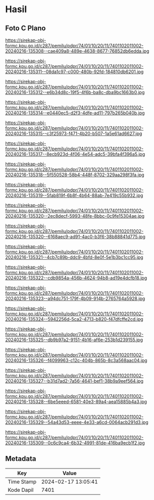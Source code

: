 # Hasil

## Foto C Plano

https://sirekap-obj-formc.kpu.go.id/c287/pemilu/pdpr/74/01/10/20/11/7401102011002-20240216-135308--cae409a8-489e-4638-8677-76852db6edda.jpg

https://sirekap-obj-formc.kpu.go.id/c287/pemilu/pdpr/74/01/10/20/11/7401102011002-20240216-135311--08da1c97-c000-480b-92fd-184810db6201.jpg

https://sirekap-obj-formc.kpu.go.id/c287/pemilu/pdpr/74/01/10/20/11/7401102011002-20240216-135312--e6b34d8c-19f5-4f6b-ba8c-dba9bc1663b0.jpg

https://sirekap-obj-formc.kpu.go.id/c287/pemilu/pdpr/74/01/10/20/11/7401102011002-20240216-135314--e0440ec5-d2f3-4dfe-ad11-797b265b040b.jpg

https://sirekap-obj-formc.kpu.go.id/c287/pemilu/pdpr/74/01/10/20/11/7401102011002-20240216-135315--c3f25973-f471-4b20-b507-1a5e61ad6627.jpg

https://sirekap-obj-formc.kpu.go.id/c287/pemilu/pdpr/74/01/10/20/11/7401102011002-20240216-135317--8ecb923d-4f06-4e54-adc5-39bfa4f396a5.jpg

https://sirekap-obj-formc.kpu.go.id/c287/pemilu/pdpr/74/01/10/20/11/7401102011002-20240216-135318--5f550528-58b4-448f-8702-329aa298f3fa.jpg

https://sirekap-obj-formc.kpu.go.id/c287/pemilu/pdpr/74/01/10/20/11/7401102011002-20240216-135319--5fab819f-6b8f-4b64-88ab-7e419c55b932.jpg

https://sirekap-obj-formc.kpu.go.id/c287/pemilu/pdpr/74/01/10/20/11/7401102011002-20240216-135320--2ec8decf-5993-48fe-8bbc-0c9fe15304ae.jpg

https://sirekap-obj-formc.kpu.go.id/c287/pemilu/pdpr/74/01/10/20/11/7401102011002-20240216-135320--6168aec9-ad91-4ac0-b3f6-38b88841d775.jpg

https://sirekap-obj-formc.kpu.go.id/c287/pemilu/pdpr/74/01/10/20/11/7401102011002-20240216-135321--4cb7c89b-ddc9-4bfd-8e0f-5e1b3bc1cc95.jpg

https://sirekap-obj-formc.kpu.go.id/c287/pemilu/pdpr/74/01/10/20/11/7401102011002-20240216-135322--cdb9854a-456b-4624-94b8-ad19e4dcfb18.jpg

https://sirekap-obj-formc.kpu.go.id/c287/pemilu/pdpr/74/01/10/20/11/7401102011002-20240216-135323--a94dc751-179f-4b09-914b-2765764a5928.jpg

https://sirekap-obj-formc.kpu.go.id/c287/pemilu/pdpr/74/01/10/20/11/7401102011002-20240216-135324--5942256d-5ca2-4713-b820-f47dfcffe2cd.jpg

https://sirekap-obj-formc.kpu.go.id/c287/pemilu/pdpr/74/01/10/20/11/7401102011002-20240216-135325--db9b97a2-9151-4b16-af6e-253b1d239155.jpg

https://sirekap-obj-formc.kpu.go.id/c287/pemilu/pdpr/74/01/10/20/11/7401102011002-20240216-135326--f4099963-c12c-404b-865b-8c3a568aac04.jpg

https://sirekap-obj-formc.kpu.go.id/c287/pemilu/pdpr/74/01/10/20/11/7401102011002-20240216-135327--b31d7ad2-7a56-4641-bef1-38b9a9eef564.jpg

https://sirekap-obj-formc.kpu.go.id/c287/pemilu/pdpr/74/01/10/20/11/7401102011002-20240216-135328--6be5eeed-6581-40e3-89a4-aea15885b4a3.jpg

https://sirekap-obj-formc.kpu.go.id/c287/pemilu/pdpr/74/01/10/20/11/7401102011002-20240216-135329--54a43d53-eeee-4e33-a6cd-0064acb291d3.jpg

https://sirekap-obj-formc.kpu.go.id/c287/pemilu/pdpr/74/01/10/20/11/7401102011002-20240216-135309--0c6c9ca4-6b32-4991-81de-416ba9ecb1f2.jpg


## Metadata

| Key        | Value               |
| ---------- | ------------------- |
| Time Stamp | 2024-02-17 13:05:41 |
| Kode Dapil | 7401                |



